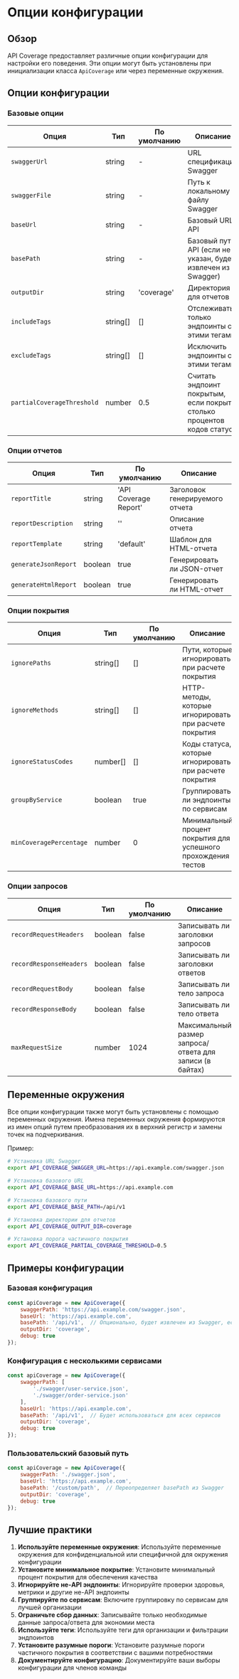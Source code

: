 # Опции конфигурации

## Обзор

API Coverage предоставляет различные опции конфигурации для настройки его поведения. Эти опции могут быть установлены при инициализации класса `ApiCoverage` или через переменные окружения.

## Опции конфигурации

### Базовые опции

| Опция | Тип | По умолчанию | Описание |
|--------|------|---------|-------------|
| `swaggerUrl` | string | - | URL спецификации Swagger |
| `swaggerFile` | string | - | Путь к локальному файлу Swagger |
| `baseUrl` | string | - | Базовый URL API |
| `basePath` | string | - | Базовый путь API (если не указан, будет извлечен из Swagger) |
| `outputDir` | string | 'coverage' | Директория для отчетов |
| `includeTags` | string[] | [] | Отслеживать только эндпоинты с этими тегами |
| `excludeTags` | string[] | [] | Исключить эндпоинты с этими тегами |
| `partialCoverageThreshold` | number | 0.5 | Считать эндпоинт покрытым, если покрыто столько процентов кодов статуса |

### Опции отчетов

| Опция | Тип | По умолчанию | Описание |
|--------|------|---------|-------------|
| `reportTitle` | string | 'API Coverage Report' | Заголовок генерируемого отчета |
| `reportDescription` | string | '' | Описание отчета |
| `reportTemplate` | string | 'default' | Шаблон для HTML-отчета |
| `generateJsonReport` | boolean | true | Генерировать ли JSON-отчет |
| `generateHtmlReport` | boolean | true | Генерировать ли HTML-отчет |

### Опции покрытия

| Опция | Тип | По умолчанию | Описание |
|--------|------|---------|-------------|
| `ignorePaths` | string[] | [] | Пути, которые игнорировать при расчете покрытия |
| `ignoreMethods` | string[] | [] | HTTP-методы, которые игнорировать при расчете покрытия |
| `ignoreStatusCodes` | number[] | [] | Коды статуса, которые игнорировать при расчете покрытия |
| `groupByService` | boolean | true | Группировать ли эндпоинты по сервисам |
| `minCoveragePercentage` | number | 0 | Минимальный процент покрытия для успешного прохождения тестов |

### Опции запросов

| Опция | Тип | По умолчанию | Описание |
|--------|------|---------|-------------|
| `recordRequestHeaders` | boolean | false | Записывать ли заголовки запросов |
| `recordResponseHeaders` | boolean | false | Записывать ли заголовки ответов |
| `recordRequestBody` | boolean | false | Записывать ли тело запроса |
| `recordResponseBody` | boolean | false | Записывать ли тело ответа |
| `maxRequestSize` | number | 1024 | Максимальный размер запроса/ответа для записи (в байтах) |

## Переменные окружения

Все опции конфигурации также могут быть установлены с помощью переменных окружения. Имена переменных окружения формируются из имен опций путем преобразования их в верхний регистр и замены точек на подчеркивания.

Пример:
```bash
# Установка URL Swagger
export API_COVERAGE_SWAGGER_URL=https://api.example.com/swagger.json

# Установка базового URL
export API_COVERAGE_BASE_URL=https://api.example.com

# Установка базового пути
export API_COVERAGE_BASE_PATH=/api/v1

# Установка директории для отчетов
export API_COVERAGE_OUTPUT_DIR=coverage

# Установка порога частичного покрытия
export API_COVERAGE_PARTIAL_COVERAGE_THRESHOLD=0.5
```

## Примеры конфигурации

### Базовая конфигурация

```javascript
const apiCoverage = new ApiCoverage({
    swaggerPath: 'https://api.example.com/swagger.json',
    baseUrl: 'https://api.example.com',
    basePath: '/api/v1',  // Опционально, будет извлечен из Swagger, если не указан
    outputDir: 'coverage',
    debug: true
});
```

### Конфигурация с несколькими сервисами

```javascript
const apiCoverage = new ApiCoverage({
    swaggerPath: [
        './swagger/user-service.json',
        './swagger/order-service.json'
    ],
    baseUrl: 'https://api.example.com',
    basePath: '/api/v1',  // Будет использоваться для всех сервисов
    outputDir: 'coverage',
    debug: true
});
```

### Пользовательский базовый путь

```javascript
const apiCoverage = new ApiCoverage({
    swaggerPath: './swagger.json',
    baseUrl: 'https://api.example.com',
    basePath: '/custom/path',  // Переопределяет basePath из Swagger
    outputDir: 'coverage',
    debug: true
});
```

## Лучшие практики

1. **Используйте переменные окружения**: Используйте переменные окружения для конфиденциальной или специфичной для окружения конфигурации
2. **Установите минимальное покрытие**: Установите минимальный процент покрытия для обеспечения качества
3. **Игнорируйте не-API эндпоинты**: Игнорируйте проверки здоровья, метрики и другие не-API эндпоинты
4. **Группируйте по сервисам**: Включите группировку по сервисам для лучшей организации
5. **Ограничьте сбор данных**: Записывайте только необходимые данные запроса/ответа для экономии места
6. **Используйте теги**: Используйте теги для организации и фильтрации эндпоинтов
7. **Установите разумные пороги**: Установите разумные пороги частичного покрытия в соответствии с вашими потребностями
8. **Документируйте конфигурацию**: Документируйте ваши выборы конфигурации для членов команды 